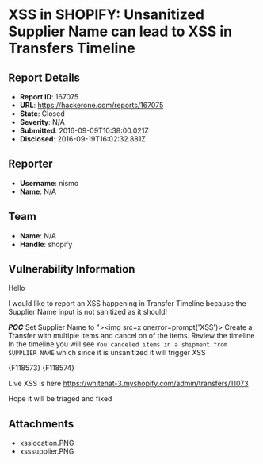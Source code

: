# XSS in SHOPIFY: Unsanitized Supplier Name  can lead to XSS in Transfers Timeline

## Report Details
- **Report ID**: 167075
- **URL**: https://hackerone.com/reports/167075
- **State**: Closed
- **Severity**: N/A
- **Submitted**: 2016-09-09T10:38:00.021Z
- **Disclosed**: 2016-09-19T16:02:32.881Z

## Reporter
- **Username**: nismo
- **Name**: N/A

## Team
- **Name**: N/A
- **Handle**: shopify

## Vulnerability Information
Hello

I would like to report an XSS happening in Transfer Timeline because the Supplier Name input is not sanitized as it should!

***POC***
Set Supplier Name to "><img src=x onerror=prompt('XSS')>
Create a Transfer with multiple items and cancel on of the items.
Review the timeline
In the timeline you will see `You canceled items in a shipment from SUPPLIER NAME` which since it is unsanitized it will trigger XSS

{F118573}
{F118574}

Live XSS is here https://whitehat-3.myshopify.com/admin/transfers/11073

Hope it will be triaged and fixed



## Attachments
- xsslocation.PNG
- xsssupplier.PNG
